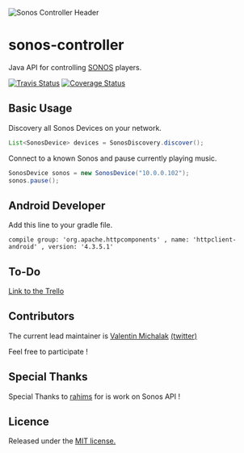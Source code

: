 ![Sonos Controller Header](http://blog.vmichalak.com/wp-content/uploads/2017/01/SONOS_controller_header.png)

# sonos-controller
Java API for controlling [SONOS](http://www.sonos.com/) players.

[![Travis Status](https://img.shields.io/travis/vmichalak/sonos-controller.svg)](https://travis-ci.org/vmichalak/sonos-controller)
[![Coverage Status](https://coveralls.io/repos/github/vmichalak/sonos-controller/badge.svg?branch=master)](https://coveralls.io/github/vmichalak/sonos-controller?branch=master)

## Basic Usage

Discovery all Sonos Devices on your network.

```java
List<SonosDevice> devices = SonosDiscovery.discover();
```


Connect to a known Sonos and pause currently playing music.

```java
SonosDevice sonos = new SonosDevice("10.0.0.102");
sonos.pause();
```

## Android Developer 

Add this line to your gradle file.
```
compile group: 'org.apache.httpcomponents' , name: 'httpclient-android' , version: '4.3.5.1'
```

## To-Do

[Link to the Trello](https://trello.com/b/0r87xvWy/sonos-controller)

## Contributors

The current lead maintainer is [Valentin Michalak](https://github.com/vmichalak) [(twitter)](https://twitter.com/valmichalak)

Feel free to participate !

## Special Thanks

Special Thanks to [rahims](https://github.com/rahims) for is work on Sonos API ! 

## Licence

Released under the [MIT license.](LICENCE)
